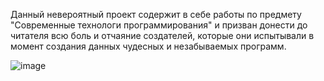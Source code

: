 Данный невероятный проект содержит в себе работы по предмету "Современные технологи программирования" и призван донести до читателя всю боль и отчаяние создателей, которые они испытывали в момент создания данных чудесных и незабываемых программ.

![image](https://github.com/user-attachments/assets/da51a2ce-feb5-4e0f-83ef-ea2e97981b91)

